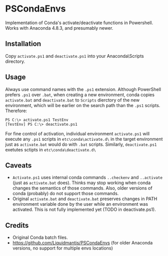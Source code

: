 # PSCondaEnvs

Implementation of Conda's activate/deactivate functions in Powershell.
Works with Anaconda 4.8.3, and presumably newer.


## Installation

Copy `activate.ps1` and `deactivate.ps1` into your Anaconda\Scripts directory.

## Usage

Always use command names with the `.ps1` extension. 
Although PowerShell prefers `.ps1` over `.bat`, when creating a new environment, conda copies `activate.bat` and `deactivate.bat` to `Scripts` dierctory of the new environment, which will be earlier on the search path than the `.ps1` scripts. Therefore: 
```
PS C:\> activate.ps1 TestEnv
[TestEnv] PS C:\> deactivate.ps1
```

For fine control of activation, individual environment `activate.ps1` will execute any `.ps1` scripts in `etc\conda\activate.d\` in the target environment just as `activate.bat` would do with `.bat` scripts.
Similarly, `deactivate.ps1` exetutes sctipts in `etc\conda\deactivate.d\`

## Caveats

* `Activate.ps1` uses internal conda commands `..checkenv` and `..activate` (just as `activate.bat` does). Thinks may stop working when conda changes the semantics of those commands. Also, older versions of conda (probably) do not support those commands.
* Original `activate.bat` and `deactivate.bat` preserves changes in PATH environment variable done by the user while an environment was activated. This is not fully implemented yet (TODO in deactivate.ps1).

## Credits

* Original Conda batch files.
* <https://github.com/Liquidmantis/PSCondaEnvs> (for older Anaconda versions, no support for multiple envs locations)
